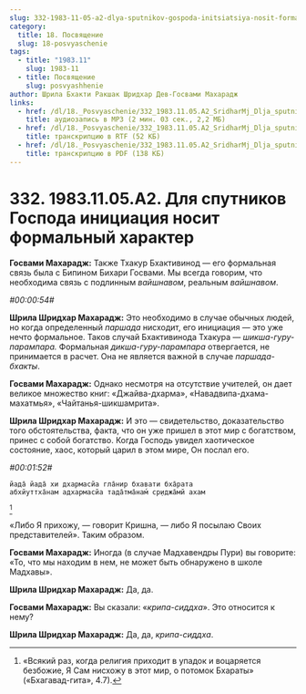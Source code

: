 ```yaml
---
slug: 332-1983-11-05-a2-dlya-sputnikov-gospoda-initsiatsiya-nosit-formalnyj-harakter
category:
  title: 18. Посвящение
  slug: 18-posvyaschenie
tags:
  - title: "1983.11"
    slug: 1983-11
  - title: Посвящение
    slug: posvyashhenie
author: Шрила Бхакти Ракшак Шридхар Дев-Госвами Махарадж
links:
  - href: /dl/18._Posvyaschenie/332_1983.11.05.A2_SridharMj_Dlja_sputnikov_Gospoda_iniciacija_nosit_formalnyj_harakter.mp3
    title: аудиозапись в MP3 (2 мин. 03 сек., 2,2 МБ)
  - href: /dl/18._Posvyaschenie/332_1983.11.05.A2_SridharMj_Dlja_sputnikov_Gospoda_iniciacija_nosit_formalnyj_harakter.rtf
    title: транскрипцию в RTF (52 КБ)
  - href: /dl/18._Posvyaschenie/332_1983.11.05.A2_SridharMj_Dlja_sputnikov_Gospoda_iniciacija_nosit_formalnyj_harakter.pdf
    title: транскрипцию в PDF (138 КБ)
---
```


# 332. 1983.11.05.A2. Для спутников Господа инициация носит формальный характер

**Госвами Махарадж:** Также Тхакур Бхактивинод — его формальная связь была с Бипином Бихари Госвами. Мы всегда говорим, что необходима связь с подлинным *вайшнавом*, реальным *вайшнавом*.

*#00:00:54#*

**Шрила Шридхар Махарадж:** Это необходимо в случае обычных людей, но когда определенный *паршада* нисходит, его инициация — это уже нечто формальное. Таков случай Бхактивинода Тхакура — *шикша-гуру-парампара.* Формальная *дикша-гуру-парампара* отвергается, не принимается в расчет. Она не является важной в случае *паршада-бхакты*.

**Госвами Махарадж:** Однако несмотря на отсутствие учителей, он дает великое множество книг: «Джайва-дхарма», «Навадвипа-дхама-махатмья», «Чайтанья-шикшамрита».

**Шрила Шридхар Махарадж:** И это — свидетельство, доказательство того обстоятельства, факта, что он уже пришел в этот мир с богатством, принес с собой богатство. Когда Господь увидел хаотическое состояние, хаос, который царил в этом мире, Он послал его.

*#00:01:52#*

    йада̄ йада̄ хи дхармасйа гла̄нир бхавати бха̄рата
    абхйуттха̄нам адхармасйа тада̄тма̄нам́ ср̣иджа̄мй ахам
[^_ftn1]

«Либо Я прихожу, — говорит Кришна, — либо Я посылаю Своих представителей». Таким образом.

**Госвами Махарадж:** Иногда (в случае Мадхавендры Пури) вы говорите: «То, что мы находим в нем, не может быть обнаружено в школе Мадхавы».

**Шрила Шридхар Махарадж:** Да, да.

**Госвами Махарадж:** Вы сказали: «*крипа-сиддха*». Это относится к нему?

**Шрила Шридхар Махарадж:** Да, да, *крипа-сиддха*.



[^_ftn1]: «Всякий раз, когда религия приходит в упадок и воцаряется безбожие, Я Сам нисхожу в этот мир, о потомок Бхараты» («Бхагавад-гита», 4.7).


